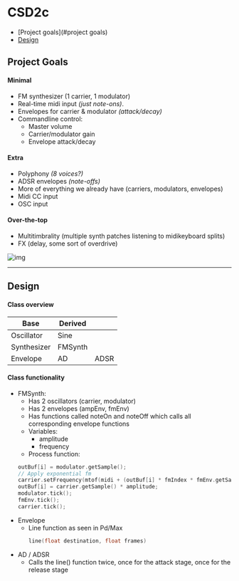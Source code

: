 # CSD2c

- [Project goals](#project goals)
- [Design](#design)

## Project Goals

#### Minimal
- FM synthesizer (1 carrier, 1 modulator)
- Real-time midi input *(just note-ons)*.
- Envelopes for carrier & modulator *(attack/decay)*
- Commandline control:
  - Master volume
  - Carrier/modulator gain
  - Envelope attack/decay

#### Extra
- Polyphony *(8 voices?)*
- ADSR envelopes *(note-offs)*
- More of everything we already have (carriers, modulators, envelopes)
- Midi CC input
- OSC input

#### Over-the-top
- Multitimbrality (multiple synth patches listening to midikeyboard splits)
- FX (delay, some sort of overdrive)

![img](http://78.media.tumblr.com/414c4455bd3a091d939d79e48d86224a/tumblr_ov98ug18Yi1tvvm7oo1_1280.jpg)

---

## Design

#### Class overview
| Base | Derived | |
|-|-|-|
| Oscillator | Sine | |
| Synthesizer | FMSynth | |
| Envelope | AD | ADSR |

#### Class functionality
- FMSynth:
  - Has 2 oscillators (carrier, modulator)
  - Has 2 envelopes (ampEnv, fmEnv)
  - Has functions called noteOn and noteOff which calls all corresponding envelope functions
  - Variables:
    - amplitude
    - frequency
  - Process function:
  ```cpp
  outBuf[i] = modulator.getSample();
  // Apply exponential fm
  carrier.setFrequency(mtof(midi + (outBuf[i] * fmIndex * fmEnv.getSample())));
  outBuf[i] = carrier.getSample() * amplitude;
  modulator.tick();
  fmEnv.tick();
  carrier.tick();
  ```
- Envelope
  - Line function as seen in Pd/Max
    ```cpp
    line(float destination, float frames)
    ```
- AD / ADSR
  - Calls the line() function twice, once for the attack stage, once for the release stage
